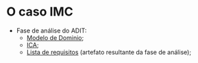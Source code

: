 # O caso IMC

- Fase de análise do ADIT:
    - [Modelo de Dominio](https://media.discordapp.net/attachments/1032045970059440190/1033029954365038742/unknown.png?width=871&height=496);
    - [ICA](https://media.discordapp.net/attachments/1032045970059440190/1033030125991759892/unknown.png?width=882&height=496);
    - [Lista de requisitos](https://media.discordapp.net/attachments/1032045970059440190/1033030125991759892/unknown.png?width=882&height=496) (artefato resultante da fase de análise);

